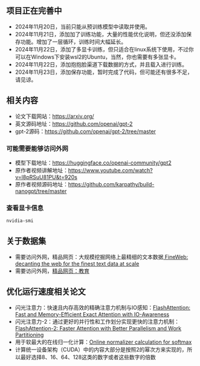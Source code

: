 ##  项目正在完善中
+ 2024年11月20日，当前只能从预训练模型中读取并使用。
+ 2024年11月21日，添加加了训练功能，大量的性能优化说明，但还没添加保存功能。增加了一层循环，训练时间大幅延长。
+ 2024年11月22日，添加了多显卡训练，但只适合在linux系统下使用，不过你可以在Windows下安装wsl2的Ubuntu，当然，你也需要有多张显卡。
+ 2024年11月22日，添加抱抱脸渠道下载数据的方式，并且载入进行训练。
+ 2024年11月23日，添加保存功能，暂时完成了代码，但可能还有很多不足，请见谅。
## 相关内容
+ 论文下载网站：https://arxiv.org/
+ 英文源码地址：https://github.com/openai/gpt-2
+ gpt-2源码：https://github.com/openai/gpt-2/tree/master
### 可能需要能够访问外网
+ 模型下载地址：https://huggingface.co/openai-community/gpt2
+ 原作者视频讲解地址：https://www.youtube.com/watch?v=l8pRSuU81PU&t=920s
+ 原作者视频源码地址：https://github.com/karpathy/build-nanogpt/tree/master
### 查看显卡信息

``` bash    
nvidia-smi
```
## 关于数据集
+ 需要访问外网，精品网页：大规模挖掘网络上最精细的文本数据[ FineWeb: decanting the web for the finest text data at scale](https://huggingface.co/spaces/HuggingFaceFW/blogpost-fineweb-v1)
+ 需要访问外网，[精品网页：教育](https://huggingface.co/datasets/HuggingFaceFW/fineweb-edu)
## 优化运行速度相关论文
+ 闪光注意力：快速且内存高效的精确注意力机制与IO感知：[FlashAttention: Fast and Memory-Efficient Exact Attention with IO-Awareness](https://arxiv.org/abs/2205.14135)
+ 闪光注意力-2：通过更好的并行性和工作划分实现更快的注意力机制：[FlashAttention-2: Faster Attention with Better Parallelism and Work Partitioning](https://arxiv.org/abs/2307.08691)
+ 用于软最大的在线归一化计算：[Online normalizer calculation for softmax](https://arxiv.org/abs/1805.02867)
+ 计算统一设备架构（CUDA）中的内容大部分是按照2的幂次方来实现的，所以最好选择8、16、64、128这类的数字或者这些数字的倍数